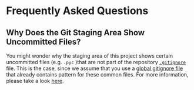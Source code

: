 # Frequently Asked Questions

## Why Does the Git Staging Area Show Uncommitted Files?

You might wonder why the staging area of this project shows certain uncommitted files (e.g. `.pyc` )that are not part of the repository [`.gitignore`](../.gitignore) file. This is the case, since we assume that you use a [global gitignore file](https://stackoverflow.com/questions/7335420/global-git-ignore) that already contains pattern for these common files. For more information, please take a look [here](https://mytoolit.bitrix24.de/workgroups/group/40/wiki/Git/).
